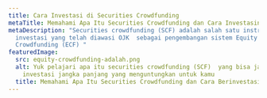 ```yaml
---
title: Cara Investasi di Securities Crowdfunding
metaTitle: Memahami Apa Itu Securities Crowdfunding dan Cara Investasinya
metaDescription: "Securities crowdfunding (SCF) adalah salah satu instrumen
  investasi yang telah diawasi OJK  sebagai pengembangan sistem Equity
  Crowdfunding (ECF) "
featuredImage:
  src: equity-crowdfunding-adalah.png
  alt: Yuk pelajari apa itu securities crowdfunding (SCF)  yang bisa jadi pilihan
    investasi jangka panjang yang menguntungkan untuk kamu
  title: Memahami Apa Itu Securities Crowdfunding dan Cara Berinvestasi ke Dalamnya
---
```

